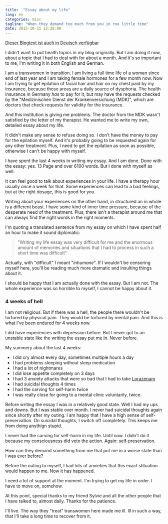 ```yaml
---
title:  "Essay about my life"
lang: en
categories: misc
tagline: "When they demand too much from you in too little time"
date: 2015-10-31 12:28:00
---
```

[Dieser Blogtext ist auch in Deutsch verfügbar]

I didn't want to put health topics in my blog originally. But I am doing it now, about a topic that I had to deal with for about a month. And it's so important to me, I'm writing it in both English and German.

I am a transwomen in transition. I am living a full time life of a woman since end of last year and I am taking female hormones for a few month now. Now I am trying to get epilation of facial hair and hair on my chest paid by my insurance, because those areas are a daily source of dysphoria. The health insurance in Germany _has_ to pay for it, but may have the requests checked by the "Medizinischen Dienst der Krankenversichung (MDK)", which are doctors that check requests for validity for the insurance.

And this institution is giving me problems. The doctor from the MDK wasn't satisfied by the letter of my therapist. He wanted me to write my own, detailed essay about my life.

It didn't make any sense to refuse doing so. I don't have the money to pay for the epilation myself. And it's probably going to be requested again for any other treatment. Plus, I need to get the epilation as soon as possible, otherwise I can't be happy with myself.

I have spent the last 4 weeks in writing my essay. And I am done. Done with the essay: yes. 13 Page and over 6100 words. But I done with myself as well.

It can feel good to talk about experiences in your life. I have a therapy hour usually once a week for that. Some experiences can lead to a bad feelings, but at the right dosage, this is good for you.

Writing about your experiences on the other hand, in structured an in whole is a different beast. I have some kind of inner time pressure, because of the desperate need of the treatment. Plus, there isn't a therapist around me that can always find the right words in the right moments.

I'm quoting a translated sentence from my essay on which I have spent half an hour to make it sound diplomatic:

> "Writing my life essay was very difficult for me and the enormous amount of memories and situations that I had to process in such a short time was difficult"

Actually, with "difficult" I meant "_inhumane_". If I wouldn't be censoring myself here, you'll be reading much more dramatic and insulting things about it.

I should be happy that I am actually done with the essay. But I am not. The whole experience was so horrible to myself, I cannot be happy about it.

### 4 weeks of hell

I am not religious. But if there was a hell, the people there wouldn't be tortured by physical pain. They would be tortured by mental pain. And this is what I've been endured for 4 weeks now.

I did have experiences with depression before. But I never got to an unstable state like the writing the essay put me in. Never before.

My summery about the last 4 weeks:

* I did cry almost every day, sometimes multiple hours a day
* I had problems sleeping without sleep medication
* I had a lot of nightmares
* I did lose appetite completely on 3 days 
* I had 3 anxiety attacks that were so bad that I had to take [Lorazepam]
* I had suicidal thoughts 4 times
* I had the carving for self-harm twice
* I was really close for going to a mental clinic voluntarily, twice.

Before writing the essay I was in a relatively good state. Well I had my ups and downs. But I was stable over month. I never had suicidal thoughts again since shortly after my outing. I am happy that I have a high sense of self-preservation. On suicidal thoughts, I switch off completely. This keeps me from doing anythign stupid. 

I never had the carving for self-harm in my life. Until now. I didn't do it because my consciousness did veto the action. Again: self-preservation.

How can they demand something from me that put me in a worse state than I was ever before? 

Before the outing to myself, I had lots of anxieties that this exact stituation would happen to me. Now it has happened.

I need a lot of support at the moment. I'm trying to get my life in order. I have to move on, somehow.

At this point, special thanks to my friend Sylvie and all the other people that I have talked to, almost daily. Thanks for the patience.

I'll live. The way they "treat" transwomen here made me ill. Ill in such a way, that I'll take a long time to recover from it. 


[Lorazepam]: https://en.wikipedia.org/wiki/Lorazepam
[Dieser Blogtext ist auch in Deutsch verfügbar]: 2015-10-31-life-essay



